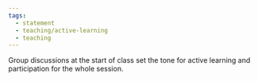 ```yaml
---
tags:
  - statement
  - teaching/active-learning
  - teaching
---
```

Group discussions at the start of class set the tone for active learning and participation for the whole session.